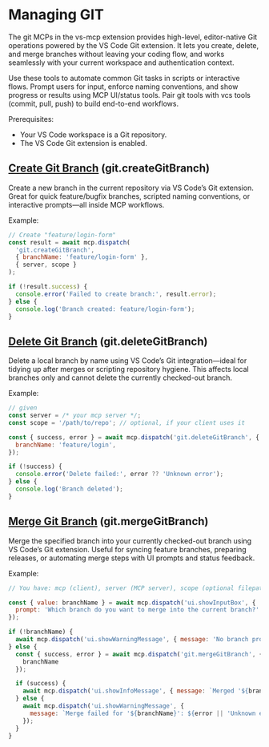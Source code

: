 # Managing GIT

The git MCPs in the vs-mcp extension provides high-level, editor-native Git operations powered by the VS Code Git extension. It lets you create, delete, and merge branches without leaving your coding flow, and works seamlessly with your current workspace and authentication context.

Use these tools to automate common Git tasks in scripts or interactive flows. Prompt users for input, enforce naming conventions, and show progress or results using MCP UI/status tools. Pair git tools with vcs tools (commit, pull, push) to build end-to-end workflows.

Prerequisites:
- Your VS Code workspace is a Git repository.
- The VS Code Git extension is enabled.

## [Create Git Branch](docs/git/createGitBranch.md) (git.createGitBranch)

Create a new branch in the current repository via VS Code’s Git extension. Great for quick feature/bugfix branches, scripted naming conventions, or interactive prompts—all inside MCP workflows.

Example:

```javascript
// Create "feature/login-form"
const result = await mcp.dispatch(
  'git.createGitBranch',
  { branchName: 'feature/login-form' },
  { server, scope }
);

if (!result.success) {
  console.error('Failed to create branch:', result.error);
} else {
  console.log('Branch created: feature/login-form');
}
```

## [Delete Git Branch](docs/git/deleteGitBranch.md) (git.deleteGitBranch)

Delete a local branch by name using VS Code’s Git integration—ideal for tidying up after merges or scripting repository hygiene. This affects local branches only and cannot delete the currently checked-out branch.

Example:

```javascript
// given
const server = /* your mcp server */;
const scope = '/path/to/repo'; // optional, if your client uses it

const { success, error } = await mcp.dispatch('git.deleteGitBranch', {
  branchName: 'feature/login',
});

if (!success) {
  console.error('Delete failed:', error ?? 'Unknown error');
} else {
  console.log('Branch deleted');
}
```

## [Merge Git Branch](docs/git/mergeGitBranch.md) (git.mergeGitBranch)

Merge the specified branch into your currently checked-out branch using VS Code’s Git extension. Useful for syncing feature branches, preparing releases, or automating merge steps with UI prompts and status feedback.

Example:

```javascript
// You have: mcp (client), server (MCP server), scope (optional filepath context)

const { value: branchName } = await mcp.dispatch('ui.showInputBox', {
  prompt: 'Which branch do you want to merge into the current branch?'
});

if (!branchName) {
  await mcp.dispatch('ui.showWarningMessage', { message: 'No branch provided. Merge cancelled.' });
} else {
  const { success, error } = await mcp.dispatch('git.mergeGitBranch', {
    branchName
  });

  if (success) {
    await mcp.dispatch('ui.showInfoMessage', { message: `Merged '${branchName}' into current branch.` });
  } else {
    await mcp.dispatch('ui.showWarningMessage', {
      message: `Merge failed for '${branchName}': ${error || 'Unknown error'}`
    });
  }
}
```
